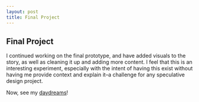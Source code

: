 ```yaml
---
layout: post
title: Final Project
---
```




## Final Project

I continued working on the final prototype, and have added visuals to the story, as well as cleaning it up and adding more content. I feel that this is an interesting experiment, especially with the intent of having this exist without having me provide context and explain it–a challenge for any speculative design project.



Now, see my [daydreams](https://burnedsap.github.io/ms2/Daydreaming_mk2.html)!